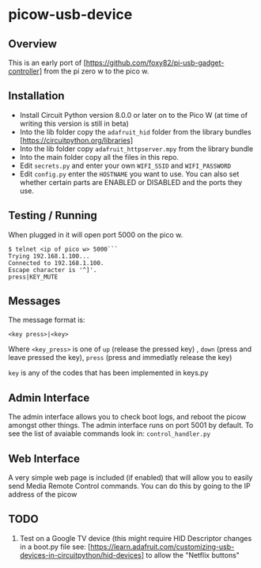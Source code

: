 # picow-usb-device

## Overview

This is an early port of [https://github.com/foxy82/pi-usb-gadget-controller] from the pi zero w to the pico w.

## Installation 

* Install Circuit Python version 8.0.0 or later on to the Pico W (at time of writing this version is still in beta)
* Into the lib folder copy the `adafruit_hid` folder from the library bundles [https://circuitpython.org/libraries]
* Into the lib folder copy `adafruit_httpserver.mpy` from the library bundle
* Into the main folder copy all the files in this repo.
* Edit `secrets.py` and enter your own `WIFI_SSID` and `WIFI_PASSWORD` 
* Edit `config.py` enter the `HOSTNAME` you want to use. You can also set whether certain parts are ENABLED or DISABLED and the ports they use.

## Testing / Running

When plugged in it will open port 5000 on the pico w.

```
$ telnet <ip of pico w> 5000```
Trying 192.168.1.100...
Connected to 192.168.1.100.
Escape character is '^]'.
press|KEY_MUTE
```
## Messages

The message format is: 
```
<key press>|<key>
```
Where `<key_press>` is one of `up` (release the pressed key) , `down` (press and leave pressed the key), `press` (press and immediatly release the key)

`key` is any of the codes that has been implemented in keys.py

## Admin Interface

The admin interface allows you to check boot logs, and reboot the picow amongst other things. The admin interface runs on port 5001 by default. To see the list of avaiable commands look in: `control_handler.py` 

## Web Interface

A very simple web page is included (if enabled) that will allow you to easily send Media Remote Control commands. You can do this by going to the IP address of the picow 

## TODO

1. Test on a Google TV device (this might require HID Descriptor changes in a boot.py file see: [https://learn.adafruit.com/customizing-usb-devices-in-circuitpython/hid-devices] to allow the "Netflix buttons"
